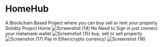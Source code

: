 # HomeHub
A Blockchain Based Project where you can buy sell or rent your property
Solidity Project
Home
![Screenshot (14)](https://github.com/Rahul200127/HomeHub/assets/99612567/61770eda-4ea4-43c7-b63e-2cf180ad6a52)
No Need to Sign in just connect your metamask wallet
![Screenshot (15)](https://github.com/Rahul200127/HomeHub/assets/99612567/af0c7c21-3fa6-4b4a-9329-d40c31ee5066)
buy, sell or sell property
![Screenshot (17)](https://github.com/Rahul200127/HomeHub/assets/99612567/ff98add3-af7c-47e1-80a7-5255f4618956)
Pay in Ether(crypto currency)
![Screenshot (18)](https://github.com/Rahul200127/HomeHub/assets/99612567/11e38139-2431-45fa-8bf3-1f18e980cadb)
